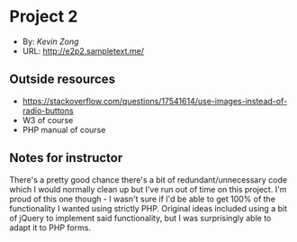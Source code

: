 # Project 2
+ By: *Kevin Zong*
+ URL: <http://e2p2.sampletext.me/>

## Outside resources
+ <https://stackoverflow.com/questions/17541614/use-images-instead-of-radio-buttons>
+ W3 of course
+ PHP manual of course

## Notes for instructor
There's a pretty good chance there's a bit of redundant/unnecessary code which I would normally clean up but I've run out of time on this project. I'm proud of this one though - I wasn't sure if I'd be able to get 100% of the functionality I wanted using strictly PHP. Original ideas included using a bit of jQuery to implement said functionality, but I was surprisingly able to adapt it to PHP forms.
